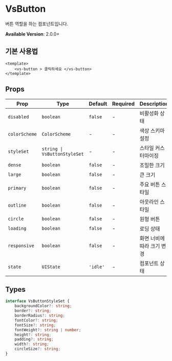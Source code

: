 # VsButton

버튼 역할을 하는 컴포넌트입니다.

**Available Version**: 2.0.0+

## 기본 사용법

<!-- 컴포넌트 이미지 -->

```vue
<template>
    <vs-button > 클릭하세요 </vs-button>
</template>
```

## Props

| Prop          | Type                         | Default  | Required | Description                |
| ------------- | ---------------------------- | -------- | -------- | -------------------------- |
| `disabled`    | `boolean`                    | `false`  | -        | 비활성화 상태              |
| `colorScheme` | `ColorScheme`                | -        | -        | 색상 스키마 설정           |
| `styleSet`    | `string \| VsButtonStyleSet` | -        | -        | 스타일 커스터마이징        |
| `dense`       | `boolean`                    | `false`  | -        | 조밀한 크기                |
| `large`       | `boolean`                    | `false`  | -        | 큰 크기                    |
| `primary`     | `boolean`                    | `false`  | -        | 주요 버튼 스타일           |
| `outline`     | `boolean`                    | `false`  | -        | 아웃라인 스타일            |
| `circle`      | `boolean`                    | `false`  | -        | 원형 버튼                  |
| `loading`     | `boolean`                    | `false`  | -        | 로딩 상태                  |
| `responsive`  | `boolean`                    | `false`  | -        | 화면 너비에 따라 크기 변경 |
| `state`       | `UIState`                    | `'idle'` | -        | 컴포넌트 상태              |

## Types

```typescript
interface VsButtonStyleSet {
    backgroundColor?: string;
    border?: string;
    borderRadius?: string;
    fontColor?: string;
    fontSize?: string;
    fontWeight?: string | number;
    height?: string;
    padding?: string;
    width?: string;
    circleSize?: string;
}
```
